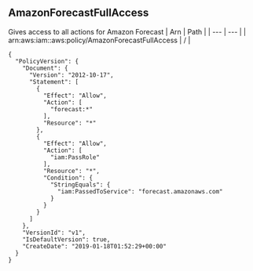 
## AmazonForecastFullAccess
Gives access to all actions for Amazon Forecast
| Arn | Path |
| --- | --- |
| arn:aws:iam::aws:policy/AmazonForecastFullAccess | / |
```
{
  "PolicyVersion": {
    "Document": {
      "Version": "2012-10-17",
      "Statement": [
        {
          "Effect": "Allow",
          "Action": [
            "forecast:*"
          ],
          "Resource": "*"
        },
        {
          "Effect": "Allow",
          "Action": [
            "iam:PassRole"
          ],
          "Resource": "*",
          "Condition": {
            "StringEquals": {
              "iam:PassedToService": "forecast.amazonaws.com"
            }
          }
        }
      ]
    },
    "VersionId": "v1",
    "IsDefaultVersion": true,
    "CreateDate": "2019-01-18T01:52:29+00:00"
  }
}
```
